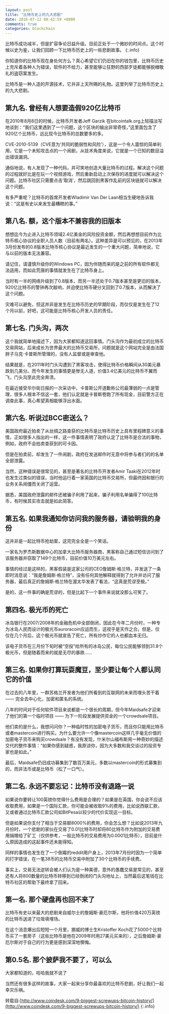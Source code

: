 ```yaml
---
layout: post
title: "比特币史上的九大悲剧"
date: 2016-07-12 08:42:59 +0800
comments: true
categories: blockchain
---
```


比特币成功减半，但是扩容争论日益升级。目前正处于一个微妙的时间点。这个时候以史为鉴，让我们回顾一下比特币历史上的一些悲剧故事。
{:.info}

你知道你的比特币现在身处何方么？真心希望它们仍旧在你的钱包里，比特币历史上充斥着各种人为错误，软件的不给力，甚至能够让狂野的西部歹徒都能够脱帽敬礼的盗窃案发生。

比特币是一种人造的开源技术，它并非上天所赐的礼物。这里列举了比特币历史上的九大悲剧。

<!-- more -->

## 第九名. 曾经有人想要造假920亿比特币
在2010年8月8日的时候，比特币开发者Jeff Garzik 在bitcointalk.org上轻描淡写地谈到：“我们这里遇到了一个问题，这个区块的输出非常奇怪，”这里面包含了920亿个比特币，远比现今比特币的总数要多的多。

CVE-2010-5139（CVE意为‘共同的脆弱性和风险’），这是一个令人震惊的简单利用，它是一个未知攻击点的一个闹剧，从技术角度来说，它就是一个已知的数目溢出错误漏洞。


通俗地说，有人发现了一种代码，并可笑地创造大量比特币的过程。解决这个问题的过程就好比是在玩一个视频游戏，然后重新启动上次保存的进度就可以解决这个问题。比特币社区只需要点击‘取消’，然后跳回到黑客作乱前的区块链就可以解决这个问题。

有多严重呢？比特币的首席开发者Wladimir Van Der Laan相当生硬地告诉我说：“这是有史以来发生最糟糕的事。”

## 第八名. 额，这个版本不兼容我的旧版本

想想迄今为止进入比特币领域2.4亿美金的风险投资金额，然后再想想目前作为比特币核心协议的全职人员人数（目前有两名）。这种差异是可以预见的，在2013年3月份发布的0.8版本比特币核心协议是最近发生的一个重大问题，简单地说，它与以前的版本无法兼容。

请记住，请谨慎升级你的Windows PC，因为伴随而来的是之前的所有软件都无法适用，而如此荒唐的事情就发生在了比特币身上。

当时有一半的网络升级到了0.8版本，而另一半还处于0.7版本甚至是更旧的版本，920亿比特币的警钟再次敲响，并迫使比特币硬分叉回到了0.7版本，从而解决了这个问题。

灾难可以避免，但这并非是发生在比特币历史的早期阶段，而仅仅是发生在了12个月以前，好吧，这可能是比特币核心开发人员的责任。

## 第七名. 门头沟，两次

这个我就简单地描述下，因为大家都知道这回事情。门头沟作为最初成立的比特币交易网站，后来成长为世界最大的比特币交易所，问题就是这个网站完全是由法国胖子马克·卡普斯所管理的，没有人监督或是审查他。

结果就是，在2011年时门头沟遭到了黑客攻击，使得比特币价格瞬间从30美元暴跌到几美分。而今年发生的事情更是惨无人道，价值3.4亿美元的比特币不翼而飞，门头沟至此完全奔溃。

在最近接受华尔街日报的一次采访中，卡普斯公开道歉称公司最薄弱的一点是管理，很多人根本不信这一套，他们认定就是卡普斯卷跑了所有现金，目前警方正在调查此事，真心希望真相能够浮出水面。

## 第六名. 听说过BCC密送么？

美国政府最近拍卖了从丝绸之路查获的比特币是比特币历史上具有里程碑意义的事情，正如很多人指出的一样，这一件事情表明了政府认定了比特币是合法的事物，例如，政府不会拍卖查获到的可卡因。

但是在拍卖前，却发生了一件闹剧，政府在发送邮件时无意中将参与者们的的名单全部泄露。

当然，这种错误是很常见的，甚至是著名的比特币开发者Amir Taaki在2012年时也发生过类似的错误，当时他运行着一家英国的比特币交易所，但最终因和银行的业务关系闹僵而关闭了运营。

据悉，美国政府泄露的邮件还被骗子利用了起来，骗子利用名单骗得了100比特币，有时候其实攻击就是如此简答。

## 第五名. 如果我通知你访问我的服务器，请验明我的身份

这并非是一起比特币抢劫案，这完完全全是一个笑话。

一家名为罗杰斯数据中心的加拿大比特币服务器商，黑客称自己通过短信访问到了该服务器并窃取了149个比特币，目前价值10万美元左右。

事情的经过是这样的，黑客假装是这家公司的CEO詹姆斯·格兰特，并发送了一条即时消息说：“我是詹姆斯·格兰特”，没有任何其他解释就得到了允许并访问了服务器，最后真正的詹姆斯·格兰特在渥太华发表了看法，“这真是荒谬至极。”

是的，这一件事的确是荒谬的，但是比起下一个事件来说就没那么可笑了。

## 第四名. 极光币的死亡

冰岛银行在2007/2008年的金融危机中全部倒闭，因此在今年二月份时，一种专为冰岛人民而设计的极光币auroracoin应运而生，这视乎是天作之合。但是，仅仅在几个月后，这个极光币就宣告了死亡，所有炒作它的人也都血本无归。

该电子货币在三月份下旬时被“空投”给所有的冰岛公民，每位公民能够领到31.8个极光币，但是随着而来的就是无尽的暴跌……

## 第三名. 如果你打算玩耍魔豆，至少要让每个人都认同它的价值

在过去的八年里，一群苏格兰开发者为他们所看到的互联网的未来而埋头苦干着 —— 完全去中心化，加密和匿名的系统。

八年的时间对于任何软件项目来说都是一个很长的周期，但今年Maidsafe才迎来了他们的第一个临时项目 —— 为下一阶段发展提供资金的一个crowdsale项目。

他们卖的是什么，我想问问你？一种临时性的加密电子货币，而且你只能用比特币或者mastercoin进行购买。为什么要允许一个像mastercoin这样几乎毫无价值的加密电子货币来购买crowdsale？有没有发现，什米尔山福布斯用一种奇妙的描述交代的整件事情：“如果你感到疑惑，我原谅你，因为大多数和我交谈过的投资专家也是如此。”

最后，Maidsafe仍旧成功募集到了数百万美元，多数以mastercoin的形式募集到的，而非法币或是比特币（松了一口气）。

## 第二名. 永远不要忘记：比特币没有退路一说

如果说你要转让100英镑你觉得什么费用是合理的？如果是在英国，你会说不应该收取费用，如果是一个国际汇款，你可能会被收取9%的费用，比如说西联汇款，又或者通过比特币汇款公司如BitPesa以较少的代价实现这一目标。

但是如果说你支付了相当于交易额8000%的费用，你会怎么想？比如说2013年九月份时，一个悲剧的家伙在交易了0.01比特币时却将80比特币作为附加的交易费用捐赠给了矿工（仅供参考，一般比特币的交易费用为0.0001比特币），目前是什么原因造成的这起事件还未能得知。

同样的事情也发生在了一个倒霉的reddit用户身上，2013年7月份时因为一个简单的打字错误，在一笔38币的比特币交易中附加了30个比特币的手续费。

事实上，交易无法逆转会被人们认为是一种美德，意外的愚蠢交易是常见的，甚至还有人将800数量的比特币转移到已经倒闭的门头沟地址上，当然最后这笔钱在比特币社区的帮助下最终拿了回来。

## 第一名. 那个硬盘再也回不来了

比特币有史以来最大的悲剧来自威尔士的詹姆斯·豪厄尔斯，他将价值420万英镑的比特币送进了垃圾填埋场。

在这个消息爆出后短短一个月里，挪威的博士生Kristoffer Koch花了5000个比特币买了一套房子（这些比特币是他在2009年时用27美元买来的），之后詹姆斯·豪厄尔斯对于自己的行为更是感到深深地懊悔。

## 第0.5名. 那个披萨我不要了，可以么

大家都知道的，哈哈我就不说了

当然还有很多这样的故事，大家一起来分享你最喜欢的比特币悲剧，好让我们一起幸灾乐祸。

转载自:[http://www.coindesk.com/9-biggest-screwups-bitcoin-history/](http://www.coindesk.com/9-biggest-screwups-bitcoin-history/)
{:.info}
